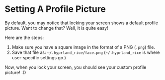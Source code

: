 # Setting A Profile Picture

By default, you may notice that locking your screen shows a default profile picture. Want to change that? Well, it is quite easy!

Here are the steps:

1. Make sure you have a square image in the format of a PNG (`.png`) file.
2. Save that file as: `~/.hyprland_rice/face.png` (`~/.hyprland_rice` is where user-specific settings go.)

Now, when you lock your screen, you should see your custom profile picture! :D

